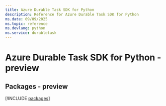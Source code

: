 ```yaml
---
title: Azure Durable Task SDK for Python
description: Reference for Azure Durable Task SDK for Python
ms.date: 09/09/2025
ms.topic: reference
ms.devlang: python
ms.service: durabletask
---
```

# Azure Durable Task SDK for Python - preview
## Packages - preview
[!INCLUDE [packages](durable-task-index.md)]